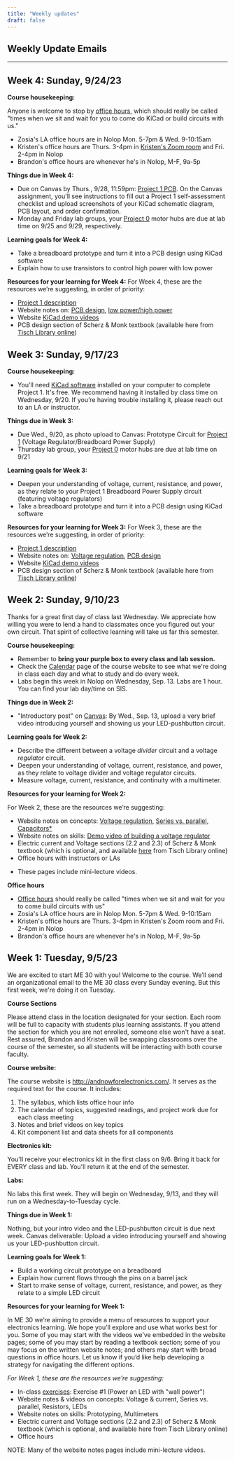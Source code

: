 ```yaml
---
title: "Weekly updates"
draft: false
---
```

## Weekly Update Emails

- - -
## Week 4: Sunday, 9/24/23

**Course housekeeping:**

Anyone is welcome to stop by [office hours](http://andnowforelectronics.com/logistics/syllabus/#office-hours), which should really be called "times when we sit and wait for you to come do KiCad or build circuits with us."
- Zosia's LA office hours are in Nolop Mon. 5-7pm & Wed. 9-10:15am 
- Kristen's office hours are Thurs. 3-4pm in [Kristen's Zoom room](https://tufts.zoom.us/my/kbwendell) and Fri. 2-4pm in Nolop
- Brandon's office hours are whenever he's in Nolop, M-F, 9a-5p 

**Things due in Week 4:**
- Due on Canvas by Thurs., 9/28, 11:59pm: [Project 1 PCB](http://andnowforelectronics.com/logistics/projects/#project-1). On the Canvas assignment, you'll see instructions to fill out a Project 1 self-assessment checklist and upload screenshots of your KiCad schematic diagram, PCB layout, and order confirmation.
- Monday and Friday lab groups, your [Project 0](http://andnowforelectronics.com/logistics/projects/#project-0) motor hubs are due at lab time on 9/25 and 9/29, respectively. 

**Learning goals for Week 4:**
- Take a breadboard prototype and turn it into a PCB design using KiCad software
- Explain how to use transistors to control high power with low power

**Resources for your learning for Week 4:**
For Week 4, these are the resources we’re suggesting, in order of priority:
- [Project 1 description](http://andnowforelectronics.com/logistics/projects/)
- Website notes on: [PCB design](http://andnowforelectronics.com/notes/pcb/), [low power/high power](http://andnowforelectronics.com/notes/low-power-high-power/)
- Website [KiCad demo videos](http://andnowforelectronics.com/notes/demo-videos/#kicad-for-project-1)
- PCB design section of Scherz & Monk textbook (available here from [Tisch Library online](https://tufts-primo.hosted.exlibrisgroup.com/permalink/f/k87dab/TN_cdi_safari_books_9781259587559))


## Week 3: Sunday, 9/17/23

**Course housekeeping:**
- You’ll need [KiCad software](https://www.kicad.org/download/) installed on your computer to complete Project 1. It's free. We recommend having it installed by class time on Wednesday, 9/20. If you’re having trouble installing it, please reach out to an LA or instructor.

**Things due in Week 3:**
- Due Wed., 9/20, as photo upload to Canvas: Prototype Circuit for [Project 1](http://andnowforelectronics.com/logistics/projects/#project-1) (Voltage Regulator/Breadboard Power Supply)
- Thursday lab group, your [Project 0](http://andnowforelectronics.com/logistics/projects/#project-0) motor hubs are due at lab time on 9/21 

**Learning goals for Week 3:**
- Deepen your understanding of voltage, current, resistance, and power, as they relate to your Project 1 Breadboard Power Supply circuit (featuring voltage regulators)
- Take a breadboard prototype and turn it into a PCB design using KiCad software

**Resources for your learning for Week 3:**
For Week 3, these are the resources we’re suggesting, in order of priority:
- [Project 1 description](http://andnowforelectronics.com/logistics/projects/)
- Website notes on: [Voltage regulation](http://andnowforelectronics.com/notes/voltage-regulation/), [PCB design](http://andnowforelectronics.com/notes/pcb/)
- Website [KiCad demo videos](http://andnowforelectronics.com/notes/demo-videos/#kicad-for-project-1)
- PCB design section of Scherz & Monk textbook (available here from [Tisch Library online](https://tufts-primo.hosted.exlibrisgroup.com/permalink/f/k87dab/TN_cdi_safari_books_9781259587559))


## Week 2: Sunday, 9/10/23

Thanks for a great first day of class last Wednesday. We appreciate how willing you were to lend a hand to classmates once you figured out your own circuit. That spirit of collective learning will take us far this semester.

**Course housekeeping:**
- Remember to **bring your purple box to every class and lab session.**
- Check the [Calendar](http://andnowforelectronics.com/logistics/calendar/) page of the course website to see what we're doing in class each day and what to study and do every week.
- Labs begin this week in Nolop on Wednesday, Sep. 13. Labs are 1 hour. You can find your lab day/time on SIS.

**Things due in Week 2:**
- "Introductory post" on [Canvas](https://canvas.tufts.edu/courses/48775/assignments/356141): By Wed., Sep. 13, upload a very brief video introducing yourself and showing us your LED-pushbutton circuit.

**Learning goals for Week 2:**
- Describe the different between a voltage *divider* circuit and a voltage *regulator* circuit.
- Deepen your understanding of voltage, current, resistance, and power, as they relate to voltage divider and voltage regulator circuits.
- Measure voltage, current, resistance, and continuity with a multimeter.

**Resources for your learning for Week 2:**

For Week 2, these are the resources we’re suggesting:
- Website notes on concepts: [Voltage regulation](http://andnowforelectronics.com/notes/voltage-regulation/), [Series vs. parallel](http://andnowforelectronics.com/notes/series-vs-parallel/), [Capacitors*](http://andnowforelectronics.com/notes/capacitors/)
- Website notes on skills: [Demo video of building a voltage regulator](http://andnowforelectronics.com/notes/demo-videos/#building-a-breadboard-prototype)
- Electric current and Voltage sections (2.2 and 2.3) of Scherz & Monk textbook (which is optional, and available [here](https://tufts-primo.hosted.exlibrisgroup.com/permalink/f/k87dab/TN_cdi_safari_books_9781259587559) from Tisch Library online)
- Office hours with instructors or LAs

* These pages include mini-lecture videos.

**Office hours**
- [Office hours](http://andnowforelectronics.com/logistics/syllabus/#office-hours) should really be called "times when we sit and wait for you to come build circuits with us"
- Zosia's LA office hours are in Nolop Mon. 5-7pm & Wed. 9-10:15am 
- Kristen's office hours are Thurs. 3-4pm in Kristen's Zoom room and Fri. 2-4pm in Nolop
- Brandon's office hours are whenever he's in Nolop, M-F, 9a-5p 


## Week 1: Tuesday, 9/5/23

We are excited to start ME 30 with you! Welcome to the course. We’ll send an organizational email to the ME 30 class every Sunday evening. But this first week, we're doing it on Tuesday.

**Course Sections**

Please attend class in the location designated for your section. Each room will be full to capacity with students plus learning assistants. If you attend the section for which you are not enrolled, someone else won't have a seat. Rest assured, Brandon and Kristen will be swapping classrooms over the course of the semester, so all students will be interacting with both course faculty.

**Course website:**

The course website is http://andnowforelectronics.com/. It serves as the required text for the course. It includes:
1. The syllabus, which lists office hour info
2. The calendar of topics, suggested readings, and project work due for each class meeting
3. Notes and brief videos on key topics
4. Kit component list and data sheets for all components

**Electronics kit:**

You'll receive your electronics kit in the first class on 9/6. Bring it back for EVERY class and lab. You'll return it at the end of the semester.

**Labs:**

No labs this first week.  They will begin on Wednesday, 9/13, and they will run on a Wednesday-to-Tuesday cycle.

**Things due in Week 1:**

Nothing, but your intro video and the LED-pushbutton circuit is due next week. Canvas deliverable: Upload a video introducing yourself and showing us your LED-pushbutton circuit.

**Learning goals for Week 1:**
- Build a working circuit prototype on a breadboard 
- Explain how current flows through the pins on a barrel jack
- Start to make sense of voltage, current, resistance, and power, as they relate to a simple LED circuit

**Resources for your learning for Week 1:**

In ME 30 we’re aiming to provide a menu of resources to support your electronics learning. We hope you’ll explore and use what works best for you. Some of you may start with the videos we’ve embedded in the website pages; some of you may start by reading a textbook section; some of you may focus on the written website notes; and others may start with broad questions in office hours. Let us know if you’d like help developing a strategy for navigating the different options.

*For Week 1, these are the resources we’re suggesting:*
- In-class [exercises](http://andnowforelectronics.com/logistics/exercises/):  Exercise #1 (Power an LED with "wall power") 
- Website notes & videos on concepts: Voltage & current, Series vs. parallel, Resistors, LEDs
- Website notes on skills: Prototyping, Multimeters
- Electric current and Voltage sections (2.2 and 2.3) of Scherz & Monk textbook (which is optional, and available here from Tisch Library online)
- Office hours 

NOTE: Many of the website notes pages include mini-lecture videos.
